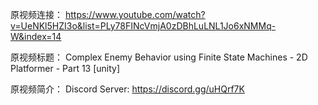 原视频连接：
https://www.youtube.com/watch?v=UeNKl5HZI3o&list=PLy78FINcVmjA0zDBhLuLNL1Jo6xNMMq-W&index=14

原视频标题：
Complex Enemy Behavior using Finite State Machines - 2D Platformer - Part 13 [unity]

原视频简介：
Discord Server:
https://discord.gg/uHQrf7K
